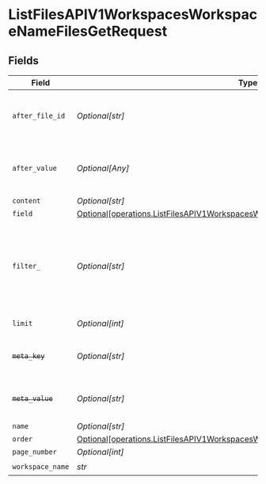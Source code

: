 # ListFilesAPIV1WorkspacesWorkspaceNameFilesGetRequest


## Fields

| Field                                                                                                                                                                                                                                                                                                                                                                                                                                                                                                                                                  | Type                                                                                                                                                                                                                                                                                                                                                                                                                                                                                                                                                   | Required                                                                                                                                                                                                                                                                                                                                                                                                                                                                                                                                               | Description                                                                                                                                                                                                                                                                                                                                                                                                                                                                                                                                            |
| ------------------------------------------------------------------------------------------------------------------------------------------------------------------------------------------------------------------------------------------------------------------------------------------------------------------------------------------------------------------------------------------------------------------------------------------------------------------------------------------------------------------------------------------------------ | ------------------------------------------------------------------------------------------------------------------------------------------------------------------------------------------------------------------------------------------------------------------------------------------------------------------------------------------------------------------------------------------------------------------------------------------------------------------------------------------------------------------------------------------------------ | ------------------------------------------------------------------------------------------------------------------------------------------------------------------------------------------------------------------------------------------------------------------------------------------------------------------------------------------------------------------------------------------------------------------------------------------------------------------------------------------------------------------------------------------------------ | ------------------------------------------------------------------------------------------------------------------------------------------------------------------------------------------------------------------------------------------------------------------------------------------------------------------------------------------------------------------------------------------------------------------------------------------------------------------------------------------------------------------------------------------------------ |
| `after_file_id`                                                                                                                                                                                                                                                                                                                                                                                                                                                                                                                                        | *Optional[str]*                                                                                                                                                                                                                                                                                                                                                                                                                                                                                                                                        | :heavy_minus_sign:                                                                                                                                                                                                                                                                                                                                                                                                                                                                                                                                     | Enter a file ID if you want to see all files after this file ID.You can only use this parameter in combination with the 'after_value' parameter. If you are using the default sorting by created_at, you can set this value to a datetime in iso format. Example: '2023-04-25T07:37:58.326042+00:00'.                                                                                                                                                                                                                                                  |
| `after_value`                                                                                                                                                                                                                                                                                                                                                                                                                                                                                                                                          | *Optional[Any]*                                                                                                                                                                                                                                                                                                                                                                                                                                                                                                                                        | :heavy_minus_sign:                                                                                                                                                                                                                                                                                                                                                                                                                                                                                                                                     | Enter a value if you want to see all files that are sorted after this value and a file ID defined in the 'after_file_id' parameter. This value must match the type of the field you want to sort by. You can only use this parameter in combination with the 'after_file_id' parameter.                                                                                                                                                                                                                                                                |
| `content`                                                                                                                                                                                                                                                                                                                                                                                                                                                                                                                                              | *Optional[str]*                                                                                                                                                                                                                                                                                                                                                                                                                                                                                                                                        | :heavy_minus_sign:                                                                                                                                                                                                                                                                                                                                                                                                                                                                                                                                     | What file do you want to see? Enter its content.                                                                                                                                                                                                                                                                                                                                                                                                                                                                                                       |
| `field`                                                                                                                                                                                                                                                                                                                                                                                                                                                                                                                                                | [Optional[operations.ListFilesAPIV1WorkspacesWorkspaceNameFilesGetQueryParamField]](../../models/operations/listfilesapiv1workspacesworkspacenamefilesgetqueryparamfield.md)                                                                                                                                                                                                                                                                                                                                                                           | :heavy_minus_sign:                                                                                                                                                                                                                                                                                                                                                                                                                                                                                                                                     | The name of the entity you want to sort by.                                                                                                                                                                                                                                                                                                                                                                                                                                                                                                            |
| `filter_`                                                                                                                                                                                                                                                                                                                                                                                                                                                                                                                                              | *Optional[str]*                                                                                                                                                                                                                                                                                                                                                                                                                                                                                                                                        | :heavy_minus_sign:                                                                                                                                                                                                                                                                                                                                                                                                                                                                                                                                     | The OData filter you want to use to in your query. It supports exact match and `AND` operations. For example, to filter for a metadata `category:news`, here's what the URL could look like: 'url = "https://api.cloud.deepset.ai/api/v1/workspaces/production/files?limit=10&filter=category eq 'news'"'. OData filters only work with cursor-based pagination (leave the `page_number` field blank to enable it).To learn more about the OData filter syntax, see: [Querying Data](https://www.odata.org/getting-started/basic-tutorial/#queryData). |
| `limit`                                                                                                                                                                                                                                                                                                                                                                                                                                                                                                                                                | *Optional[int]*                                                                                                                                                                                                                                                                                                                                                                                                                                                                                                                                        | :heavy_minus_sign:                                                                                                                                                                                                                                                                                                                                                                                                                                                                                                                                     | How many entries do you want to display? Leaving this field empty keeps the default and max 10 results are returned.                                                                                                                                                                                                                                                                                                                                                                                                                                   |
| ~~`meta_key`~~                                                                                                                                                                                                                                                                                                                                                                                                                                                                                                                                         | *Optional[str]*                                                                                                                                                                                                                                                                                                                                                                                                                                                                                                                                        | :heavy_minus_sign:                                                                                                                                                                                                                                                                                                                                                                                                                                                                                                                                     | : warning: ** DEPRECATED **: This will be removed in a future release, please migrate away from it as soon as possible.<br/><br/>Type the metadata key by which you want to filter the files.                                                                                                                                                                                                                                                                                                                                                          |
| ~~`meta_value`~~                                                                                                                                                                                                                                                                                                                                                                                                                                                                                                                                       | *Optional[str]*                                                                                                                                                                                                                                                                                                                                                                                                                                                                                                                                        | :heavy_minus_sign:                                                                                                                                                                                                                                                                                                                                                                                                                                                                                                                                     | : warning: ** DEPRECATED **: This will be removed in a future release, please migrate away from it as soon as possible.<br/><br/>Type the metadata value by which you want to filter the files.                                                                                                                                                                                                                                                                                                                                                        |
| `name`                                                                                                                                                                                                                                                                                                                                                                                                                                                                                                                                                 | *Optional[str]*                                                                                                                                                                                                                                                                                                                                                                                                                                                                                                                                        | :heavy_minus_sign:                                                                                                                                                                                                                                                                                                                                                                                                                                                                                                                                     | What file do you want to see? Type its name.                                                                                                                                                                                                                                                                                                                                                                                                                                                                                                           |
| `order`                                                                                                                                                                                                                                                                                                                                                                                                                                                                                                                                                | [Optional[operations.ListFilesAPIV1WorkspacesWorkspaceNameFilesGetQueryParamOrder]](../../models/operations/listfilesapiv1workspacesworkspacenamefilesgetqueryparamorder.md)                                                                                                                                                                                                                                                                                                                                                                           | :heavy_minus_sign:                                                                                                                                                                                                                                                                                                                                                                                                                                                                                                                                     | Choose how you want to sort the results.                                                                                                                                                                                                                                                                                                                                                                                                                                                                                                               |
| `page_number`                                                                                                                                                                                                                                                                                                                                                                                                                                                                                                                                          | *Optional[int]*                                                                                                                                                                                                                                                                                                                                                                                                                                                                                                                                        | :heavy_minus_sign:                                                                                                                                                                                                                                                                                                                                                                                                                                                                                                                                     | Which page do you want to see? Type the number.                                                                                                                                                                                                                                                                                                                                                                                                                                                                                                        |
| `workspace_name`                                                                                                                                                                                                                                                                                                                                                                                                                                                                                                                                       | *str*                                                                                                                                                                                                                                                                                                                                                                                                                                                                                                                                                  | :heavy_check_mark:                                                                                                                                                                                                                                                                                                                                                                                                                                                                                                                                     | Type the name of the workspace.                                                                                                                                                                                                                                                                                                                                                                                                                                                                                                                        |